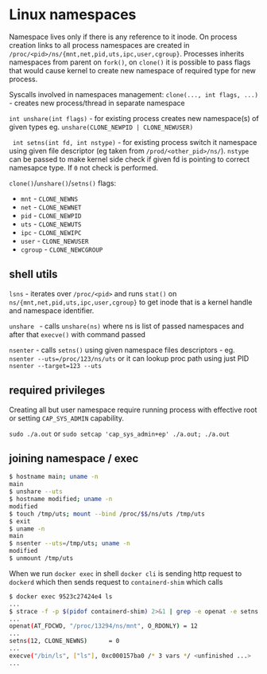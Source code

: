 # Linux namespaces
Namespace lives only if there is any reference to it inode. On process creation links to all process namespaces are created in `/proc/<pid>/ns/{mnt,net,pid,uts,ipc,user,cgroup}`.
Processes inherits namespaces from parent on `fork()`, on `clone()` it is possible to pass flags that would cause kernel to create new namespace of required type for new process.

Syscalls involved in namespaces management:
`clone(..., int flags, ...)` - creates new process/thread in separate namespace

`int unshare(int flags)` - for existing process creates new namespace(s) of given types eg. `unshare(CLONE_NEWPID | CLONE_NEWUSER)`

` int setns(int fd, int nstype)` - for existing process switch it namespace using given file descriptor (eg taken from `/prod/<other_pid>/ns/`). `nstype` can be passed to make kernel side check if given fd is pointing to correct namesapce type. If `0` not check is performed. 

`clone()`/`unshare()`/`setns()` flags:
* `mnt` - `CLONE_NEWNS`
* `net` - `CLONE_NEWNET`
* `pid` - `CLONE_NEWPID`
* `uts` - `CLONE_NEWUTS`
* `ipc` - `CLONE_NEWIPC`
* `user` - `CLONE_NEWUSER`
* `cgroup` - `CLONE_NEWCGROUP`


## shell utils
`lsns` - iterates over `/proc/<pid>` and runs `stat()` on `ns/{mnt,net,pid,uts,ipc,user,cgroup}` to get inode that is a kernel handle and namespace identifier.

`unshare ` - calls `unshare(ns)` where ns is list of passed namespaces and after that `execve()` with command passed

`nsenter` - calls `setns()` using given namespace files descriptors - eg. `nsenter --uts=/proc/123/ns/uts` or it can lookup proc path using just PID `nsenter --target=123 --uts`

## required privileges
Creating all but user namespace require running process with effective root or setting `CAP_SYS_ADMIN` capability.

`sudo ./a.out` or `sudo setcap 'cap_sys_admin+ep' ./a.out; ./a.out`

## joining namespace / exec
```bash
$ hostname main; uname -n
main
$ unshare --uts
$ hostname modified; uname -n
modified
$ touch /tmp/uts; mount --bind /proc/$$/ns/uts /tmp/uts
$ exit
$ uname -n
main
$ nsenter --uts=/tmp/uts; uname -n
modified
$ unmount /tmp/uts
```

When we run `docker exec` in shell `docker cli` is sending http request to `dockerd` which then sends request to `containerd-shim` which calls
```bash
$ docker exec 9523c27424e4 ls
...
$ strace -f -p $(pidof containerd-shim) 2>&1 | grep -e openat -e setns -e execve
...
openat(AT_FDCWD, "/proc/13294/ns/mnt", O_RDONLY) = 12
...
setns(12, CLONE_NEWNS)      = 0
...
execve("/bin/ls", ["ls"], 0xc000157ba0 /* 3 vars */ <unfinished ...>
...
```
